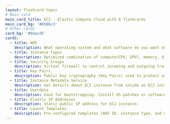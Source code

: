 ```yaml
---
layout: flashcard-topic
# Main card
main_card_title: EC2 - Elastic Compute Cloud with 8 flashcards
main_card_bg: '#6586c3'
# Other cards
card_bg: '#9aacd5'
cards:
  - title: AMI
    description: What operating system and what software do you want on the instance?
  - title: Instance Types
    description: Optimized combination of compute(CPU, GPU), memory, disk (storage) and networking for specific workloads.
  - title: Security Groups
    description: Virtual firewall to control incoming and outgoing traffic to/from AWS resources (EC2 instances, databases etc)
  - title: Key Pairs
    description: Public key cryptography (Key Pairs) used to protect your EC2 instances
  - title: Instance Metadata Service
    description: Get details about EC2 instance from inside an EC2 instance.  http://169.254.169.254/latest/meta-data/
  - title: Userdata
    description: Used for bootstrapping. Install OS patches or software when an EC2 instance is launched.
  - title: Elastic IP Addresses
    description: Static public IP address for EC2 instance.
  - title: Launch Templates
    description: Pre-configured templates (AMI ID, instance type, and network settings) simplifying the creation of EC2 instances.
---
```

